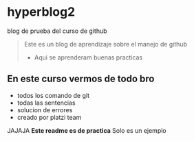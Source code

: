 # hyperblog2
blog de prueba del curso de github
> Este es un blog de aprendizaje sobre el manejo de github
> - Aqui se aprenderam buenas practicas

## En este curso vermos de todo bro
* todos los comando de git
* todas las sentencias
* solucion de errores
* creado por platzi team

JAJAJA **Este readme es de practica** Solo es un ejemplo
